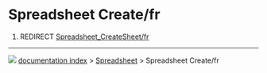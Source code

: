 # Spreadsheet Create/fr
1.  REDIRECT [Spreadsheet_CreateSheet/fr](Spreadsheet_CreateSheet/fr.md)



---
![](images/Button_right.svg) [documentation index](../README.md) > [Spreadsheet](Spreadsheet_Workbench.md) > Spreadsheet Create/fr
